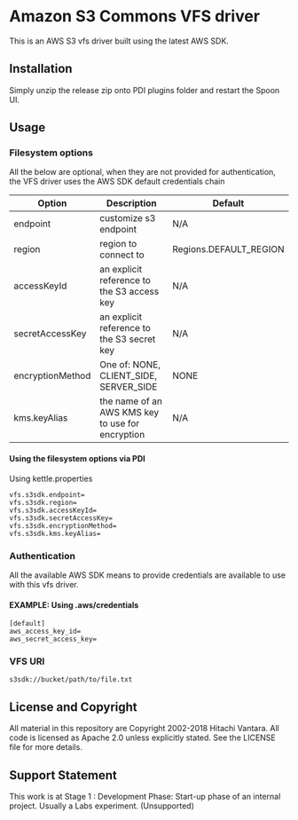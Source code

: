 # Amazon S3 Commons VFS driver

This is an AWS S3 vfs driver built using the latest AWS SDK.

## Installation

Simply unzip the release zip onto PDI plugins folder and restart the Spoon UI.

## Usage

### Filesystem options

All the below are optional, when they are not provided for authentication, the VFS driver uses the AWS SDK default credentials chain

Option | Description | Default
------------ | ------------- | -------------
endpoint | customize s3 endpoint | N/A 
region | region to connect to | Regions.DEFAULT_REGION
accessKeyId | an explicit reference to the S3 access key | N/A 
secretAccessKey | an explicit reference to the S3 secret key | N/A
encryptionMethod | One of: NONE, CLIENT_SIDE, SERVER_SIDE | NONE
kms.keyAlias | the name of an AWS KMS key to use for encryption | N/A

#### Using the filesystem options via PDI

Using kettle.properties
```
vfs.s3sdk.endpoint=
vfs.s3sdk.region=
vfs.s3sdk.accessKeyId=
vfs.s3sdk.secretAccessKey=
vfs.s3sdk.encryptionMethod=
vfs.s3sdk.kms.keyAlias=
```

### Authentication

All the available AWS SDK means to provide credentials are available to use with this vfs driver.

#### EXAMPLE: Using .aws/credentials

```
[default]
aws_access_key_id=
aws_secret_access_key=
```

### VFS URI

```
s3sdk://bucket/path/to/file.txt
```

## License and Copyright

All material in this repository are Copyright 2002-2018 Hitachi Vantara. All code is licensed as Apache 2.0 unless explicitly stated. See the LICENSE file for more details.

## Support Statement

This work is at Stage 1 : Development Phase: Start-up phase of an internal project. Usually a Labs experiment. (Unsupported)